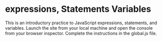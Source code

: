 # expressions, Statements Variables
This is an introductory practice to JavaScript expressions, statements, and variables. Launch the site from your local machine and open the console from your browser inspector. Complete the instructions in the global.js file.
